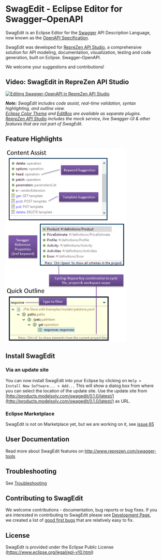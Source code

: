 # SwagEdit - Eclipse Editor for Swagger–OpenAPI

SwagEdit is an Eclipse Editor for the [Swagger](http://swagger.io) API Description Language, now known as the [OpenAPI Specification](http://openapis.org).

SwagEdit was developed for [RepreZen API Studio](http://reprezen.com/swagger-tools), a comprehensive solution for API modeling, documentation, visualization, testing and code generation, built on Eclipse. Swagger–OpenAPI.

We welcome your suggestions and contributions!

## Video: SwagEdit in RepreZen API Studio
[![Editing Swagger-OpenAPI in RepreZen API Studio](http://img.youtube.com/vi/KX_tHp_KQkE/0.jpg)](https://www.youtube.com/watch?v=KX_tHp_KQkE)

_**Note:** SwagEdit includes code assist, real-time validation, syntax highlighting, and outline view.<br/>
[Eclipse Color Theme](https://marketplace.eclipse.org/content/eclipse-color-theme) and [EditBox](http://marketplace.eclipse.org/content/nodeclipse-editbox-background-colors-themes-highlight-code-blocks-c-java-javascript-python) are available as separate plugins.<br/>
[RepreZen API Studio](http://reprezen.com/swagger-tools) includes the mock service, live Swagger-UI & other features that are not part of SwagEdit._

## Feature Highlights

<img src="/etc/img/ContentAssistQuickOutline.png" alt="Drawing" width="400" />

## Install SwagEdit
### Via an update site 
You can now install SwagEdit into your Eclipse by clicking on `Help > Install New Software... > Add...`
This will show a dialog box from where you can select the location of the update site.
Use the update site from [http://products.modelsolv.com/swagedit/0.1.0/latest/](http://products.modelsolv.com/swagedit/0.1.0/latest/) as URL.

### Eclipse Marketplace
SwagEdit is not on Marketplace yet, but we are working on it, see [issue 65](https://github.com/RepreZen/SwagEdit/issues/65)

## User Documentation
Read more about SwagEdit features on http://www.reprezen.com/swagger-tools

## Troubleshooting
See [Troubleshooting](https://github.com/RepreZen/SwagEdit/blob/master/TROUBLESHOOTING.md)

## Contributing to SwagEdit
We welcome contributions - documentation, bug reports or bug fixes.
If you are interested in contributing to SwagEdit please see [Development Page](https://github.com/RepreZen/SwagEdit/blob/master/DEVELOPERS_GUIDE.md), we created a list of [good first bugs](https://github.com/RepreZen/SwagEdit/labels/Good%20First%20Bug) that are relatively easy to fix.

## License
SwagEdit is provided under the Eclipse Public License (https://www.eclipse.org/legal/epl-v10.html)

